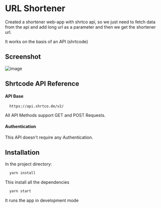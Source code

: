 # URL Shortener

Created a shortener web-app with shrtco api, so we just need to fetch data from the api and add long url as a parameter and then we get the shortener url.

It works on the basis of an API (shrtcode)






## Screenshot

![image](https://github.com/KirHash/URL-Shortener/assets/104854308/c282f326-0ecc-4fd6-ab31-436f019079fc)



## Shrtcode API Reference

#### API Base

```http
  https://api.shrtco.de/v2/
```
All API Methods support GET and POST Requests.

#### Authentication
This API doesn't require any Authentication.



## Installation

In the project directory:

```bash
  yarn install
```
This install all the dependencies

```bash
  yarn start
```
It runs the app in development mode
